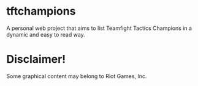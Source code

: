 # tftchampions
A personal web project that aims to list Teamfight Tactics Champions in a dynamic and easy to read way.

# Disclaimer!
Some graphical content may belong to Riot Games, Inc.
